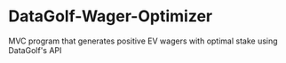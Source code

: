 # DataGolf-Wager-Optimizer
MVC program that generates positive EV wagers with optimal stake using DataGolf's API 
